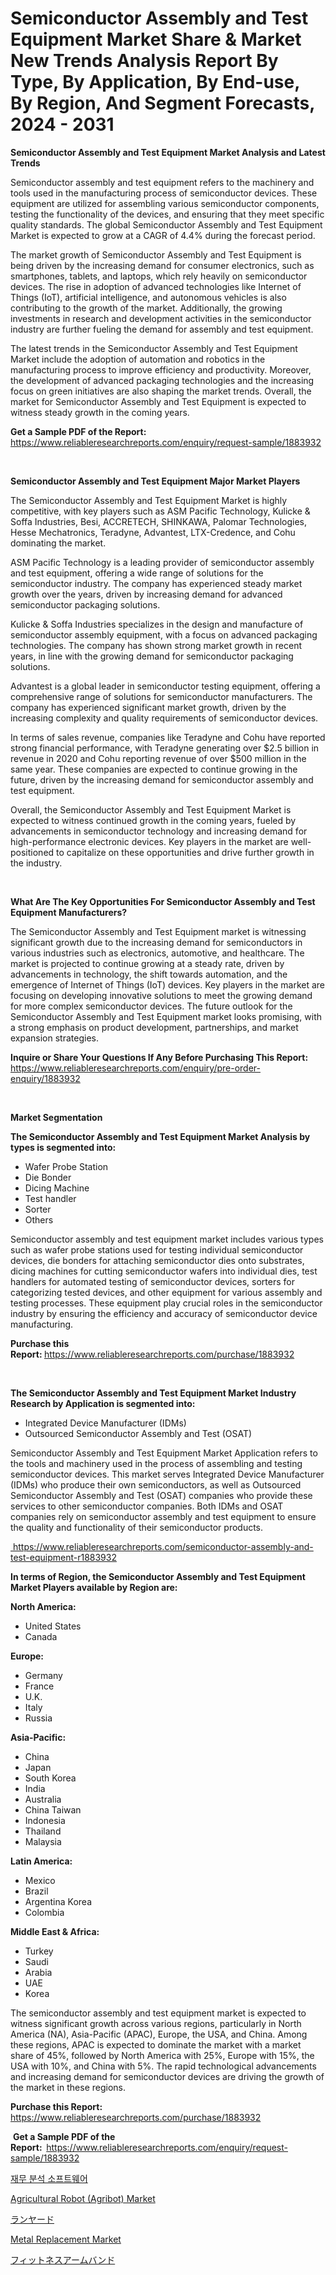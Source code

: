 <p><h1>Semiconductor Assembly and Test Equipment Market Share & Market New Trends Analysis Report By Type, By Application, By End-use, By Region, And Segment Forecasts, 2024 - 2031</h1></p><p><strong>Semiconductor Assembly and Test Equipment Market Analysis and Latest Trends</strong></p>
<p><p>Semiconductor assembly and test equipment refers to the machinery and tools used in the manufacturing process of semiconductor devices. These equipment are utilized for assembling various semiconductor components, testing the functionality of the devices, and ensuring that they meet specific quality standards. The global Semiconductor Assembly and Test Equipment Market is expected to grow at a CAGR of 4.4% during the forecast period.</p><p>The market growth of Semiconductor Assembly and Test Equipment is being driven by the increasing demand for consumer electronics, such as smartphones, tablets, and laptops, which rely heavily on semiconductor devices. The rise in adoption of advanced technologies like Internet of Things (IoT), artificial intelligence, and autonomous vehicles is also contributing to the growth of the market. Additionally, the growing investments in research and development activities in the semiconductor industry are further fueling the demand for assembly and test equipment.</p><p>The latest trends in the Semiconductor Assembly and Test Equipment Market include the adoption of automation and robotics in the manufacturing process to improve efficiency and productivity. Moreover, the development of advanced packaging technologies and the increasing focus on green initiatives are also shaping the market trends. Overall, the market for Semiconductor Assembly and Test Equipment is expected to witness steady growth in the coming years.</p></p>
<p><strong>Get a Sample PDF of the Report:&nbsp;</strong> <a href="https://www.reliableresearchreports.com/enquiry/request-sample/1883932">https://www.reliableresearchreports.com/enquiry/request-sample/1883932</a></p>
<p>&nbsp;</p>
<p><strong>Semiconductor Assembly and Test Equipment Major Market Players</strong></p>
<p><p>The Semiconductor Assembly and Test Equipment Market is highly competitive, with key players such as ASM Pacific Technology, Kulicke & Soffa Industries, Besi, ACCRETECH, SHINKAWA, Palomar Technologies, Hesse Mechatronics, Teradyne, Advantest, LTX-Credence, and Cohu dominating the market.</p><p>ASM Pacific Technology is a leading provider of semiconductor assembly and test equipment, offering a wide range of solutions for the semiconductor industry. The company has experienced steady market growth over the years, driven by increasing demand for advanced semiconductor packaging solutions.</p><p>Kulicke & Soffa Industries specializes in the design and manufacture of semiconductor assembly equipment, with a focus on advanced packaging technologies. The company has shown strong market growth in recent years, in line with the growing demand for semiconductor packaging solutions.</p><p>Advantest is a global leader in semiconductor testing equipment, offering a comprehensive range of solutions for semiconductor manufacturers. The company has experienced significant market growth, driven by the increasing complexity and quality requirements of semiconductor devices.</p><p>In terms of sales revenue, companies like Teradyne and Cohu have reported strong financial performance, with Teradyne generating over $2.5 billion in revenue in 2020 and Cohu reporting revenue of over $500 million in the same year. These companies are expected to continue growing in the future, driven by the increasing demand for semiconductor assembly and test equipment.</p><p>Overall, the Semiconductor Assembly and Test Equipment Market is expected to witness continued growth in the coming years, fueled by advancements in semiconductor technology and increasing demand for high-performance electronic devices. Key players in the market are well-positioned to capitalize on these opportunities and drive further growth in the industry.</p></p>
<p>&nbsp;</p>
<p><strong>What Are The Key Opportunities For Semiconductor Assembly and Test Equipment Manufacturers?</strong></p>
<p><p>The Semiconductor Assembly and Test Equipment market is witnessing significant growth due to the increasing demand for semiconductors in various industries such as electronics, automotive, and healthcare. The market is projected to continue growing at a steady rate, driven by advancements in technology, the shift towards automation, and the emergence of Internet of Things (IoT) devices. Key players in the market are focusing on developing innovative solutions to meet the growing demand for more complex semiconductor devices. The future outlook for the Semiconductor Assembly and Test Equipment market looks promising, with a strong emphasis on product development, partnerships, and market expansion strategies.</p></p>
<p><strong>Inquire or Share Your Questions If Any Before Purchasing This Report:</strong> <a href="https://www.reliableresearchreports.com/enquiry/pre-order-enquiry/1883932">https://www.reliableresearchreports.com/enquiry/pre-order-enquiry/1883932</a></p>
<p>&nbsp;</p>
<p><strong>Market Segmentation</strong></p>
<p><strong>The Semiconductor Assembly and Test Equipment Market Analysis by types is segmented into:</strong></p>
<p><ul><li>Wafer Probe Station</li><li>Die Bonder</li><li>Dicing Machine</li><li>Test handler</li><li>Sorter</li><li>Others</li></ul></p>
<p><p>Semiconductor assembly and test equipment market includes various types such as wafer probe stations used for testing individual semiconductor devices, die bonders for attaching semiconductor dies onto substrates, dicing machines for cutting semiconductor wafers into individual dies, test handlers for automated testing of semiconductor devices, sorters for categorizing tested devices, and other equipment for various assembly and testing processes. These equipment play crucial roles in the semiconductor industry by ensuring the efficiency and accuracy of semiconductor device manufacturing.</p></p>
<p><strong>Purchase this Report:&nbsp;</strong><a href="https://www.reliableresearchreports.com/purchase/1883932">https://www.reliableresearchreports.com/purchase/1883932</a></p>
<p>&nbsp;</p>
<p><strong>The Semiconductor Assembly and Test Equipment Market Industry Research by Application is segmented into:</strong></p>
<p><ul><li>Integrated Device Manufacturer (IDMs)</li><li>Outsourced Semiconductor Assembly and Test (OSAT)</li></ul></p>
<p><p>Semiconductor Assembly and Test Equipment Market Application refers to the tools and machinery used in the process of assembling and testing semiconductor devices. This market serves Integrated Device Manufacturer (IDMs) who produce their own semiconductors, as well as Outsourced Semiconductor Assembly and Test (OSAT) companies who provide these services to other semiconductor companies. Both IDMs and OSAT companies rely on semiconductor assembly and test equipment to ensure the quality and functionality of their semiconductor products.</p></p>
<p><a href="https://www.reliableresearchreports.com/semiconductor-assembly-and-test-equipment-r1883932">&nbsp;https://www.reliableresearchreports.com/semiconductor-assembly-and-test-equipment-r1883932</a></p>
<p><strong>In terms of Region, the Semiconductor Assembly and Test Equipment Market Players available by Region are:</strong></p>
<p>
    <p> <strong> North America: </strong>
        <ul>
            <li>United States</li>
            <li>Canada</li>
        </ul>
        </p> 
    <p> <strong> Europe: </strong>
        <ul>
            <li>Germany</li>
            <li>France</li>
            <li>U.K.</li>
            <li>Italy</li>
            <li>Russia</li>
        </ul>
        </p> 
    <p> <strong> Asia-Pacific: </strong>
        <ul>
            <li>China</li>
            <li>Japan</li>
            <li>South Korea</li>
            <li>India</li>
            <li>Australia</li>
            <li>China Taiwan</li>
            <li>Indonesia</li>
            <li>Thailand</li>
            <li>Malaysia</li>
        </ul>
        </p> 
    <p> <strong> Latin America: </strong>
        <ul>
            <li>Mexico</li>
            <li>Brazil</li>
            <li>Argentina Korea</li>
            <li>Colombia</li>
        </ul>
        </p> 
    <p> <strong> Middle East & Africa: </strong>
        <ul>
            <li>Turkey</li>
            <li>Saudi</li>
            <li>Arabia</li>
            <li>UAE</li>
            <li>Korea</li>
        </ul>
    </p>
    </p>
<p><p>The semiconductor assembly and test equipment market is expected to witness significant growth across various regions, particularly in North America (NA), Asia-Pacific (APAC), Europe, the USA, and China. Among these regions, APAC is expected to dominate the market with a market share of 45%, followed by North America with 25%, Europe with 15%, the USA with 10%, and China with 5%. The rapid technological advancements and increasing demand for semiconductor devices are driving the growth of the market in these regions.</p></p>
<p><strong>Purchase this Report: </strong><a href="https://www.reliableresearchreports.com/purchase/1883932">https://www.reliableresearchreports.com/purchase/1883932</a></p>
<p>&nbsp;<strong>Get a Sample PDF of the Report:&nbsp;&nbsp;</strong><a href="https://www.reliableresearchreports.com/enquiry/request-sample/1883932">https://www.reliableresearchreports.com/enquiry/request-sample/1883932</a></p>
<p><strong></strong></p>
<p><p><a href="https://github.com/TrevorKruvalis5678/Market-Research-Report-List-1/blob/main/239013040616.md">재무 분석 소프트웨어</a></p><p><a href="https://github.com/zjyglelu/Market-Research-Report-List-2/blob/main/agricultural-robot-agribot-market.md">Agricultural Robot (Agribot) Market</a></p><p><a href="https://github.com/laurenreichert/Market-Research-Report-List-1/blob/main/747849744431.md">ランヤード</a></p><p><a href="https://issuu.com/reportprime-2/docs/metal-replacement-market-size-2030.pptx">Metal Replacement Market</a></p><p><a href="https://github.com/vtbvgl20191192/Market-Research-Report-List-1/blob/main/166473944430.md">フィットネスアームバンド</a></p></p>